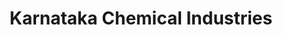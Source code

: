 ---
title: "Karnataka Chemical Industries"
url: /bangalore/karnataka-chemical-industries/
shop: Allgemein
---